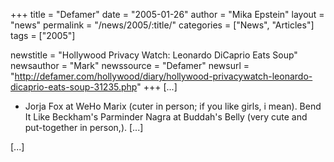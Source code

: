 +++
title = "Defamer"
date = "2005-01-26"
author = "Mika Epstein"
layout = "news"
permalink = "/news/2005/:title/"
categories = ["News", "Articles"]
tags = ["2005"]

newstitle = "Hollywood Privacy Watch: Leonardo DiCaprio Eats Soup"
newsauthor = "Mark"
newssource = "Defamer"
newsurl = "http://defamer.com/hollywood/diary/hollywood-privacywatch-leonardo-dicaprio-eats-soup-31235.php"
+++
[...]

* Jorja Fox at WeHo Marix (cuter in person; if you like girls, i mean). Bend It Like Beckham's Parminder Nagra at Buddah's Belly (very cute and put-together in person,). [...]

[...]  

